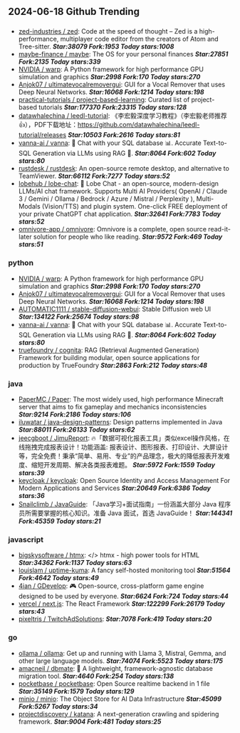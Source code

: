 ## 2024-06-18 Github Trending

### 
* [zed-industries / zed](https://github.com/zed-industries/zed): Code at the speed of thought – Zed is a high-performance, multiplayer code editor from the creators of Atom and Tree-sitter. ***Star:38079 Fork:1953 Today stars:1008***
* [maybe-finance / maybe](https://github.com/maybe-finance/maybe): The OS for your personal finances ***Star:27851 Fork:2135 Today stars:339***
* [NVIDIA / warp](https://github.com/NVIDIA/warp): A Python framework for high performance GPU simulation and graphics ***Star:2998 Fork:170 Today stars:270***
* [Anjok07 / ultimatevocalremovergui](https://github.com/Anjok07/ultimatevocalremovergui): GUI for a Vocal Remover that uses Deep Neural Networks. ***Star:16068 Fork:1214 Today stars:198***
* [practical-tutorials / project-based-learning](https://github.com/practical-tutorials/project-based-learning): Curated list of project-based tutorials ***Star:177370 Fork:23315 Today stars:128***
* [datawhalechina / leedl-tutorial](https://github.com/datawhalechina/leedl-tutorial): 《李宏毅深度学习教程》（李宏毅老师推荐👍），PDF下载地址：https://github.com/datawhalechina/leedl-tutorial/releases ***Star:10503 Fork:2616 Today stars:81***
* [vanna-ai / vanna](https://github.com/vanna-ai/vanna): 🤖 Chat with your SQL database 📊. Accurate Text-to-SQL Generation via LLMs using RAG 🔄. ***Star:8064 Fork:602 Today stars:80***
* [rustdesk / rustdesk](https://github.com/rustdesk/rustdesk): An open-source remote desktop, and alternative to TeamViewer. ***Star:66112 Fork:7277 Today stars:52***
* [lobehub / lobe-chat](https://github.com/lobehub/lobe-chat): 🤯 Lobe Chat - an open-source, modern-design LLMs/AI chat framework. Supports Multi AI Providers( OpenAI / Claude 3 / Gemini / Ollama / Bedrock / Azure / Mistral / Perplexity ), Multi-Modals (Vision/TTS) and plugin system. One-click FREE deployment of your private ChatGPT chat application. ***Star:32641 Fork:7783 Today stars:52***
* [omnivore-app / omnivore](https://github.com/omnivore-app/omnivore): Omnivore is a complete, open source read-it-later solution for people who like reading. ***Star:9572 Fork:469 Today stars:51***

### python
* [NVIDIA / warp](https://github.com/NVIDIA/warp): A Python framework for high performance GPU simulation and graphics ***Star:2998 Fork:170 Today stars:270***
* [Anjok07 / ultimatevocalremovergui](https://github.com/Anjok07/ultimatevocalremovergui): GUI for a Vocal Remover that uses Deep Neural Networks. ***Star:16068 Fork:1214 Today stars:198***
* [AUTOMATIC1111 / stable-diffusion-webui](https://github.com/AUTOMATIC1111/stable-diffusion-webui): Stable Diffusion web UI ***Star:134122 Fork:25674 Today stars:98***
* [vanna-ai / vanna](https://github.com/vanna-ai/vanna): 🤖 Chat with your SQL database 📊. Accurate Text-to-SQL Generation via LLMs using RAG 🔄. ***Star:8064 Fork:602 Today stars:80***
* [truefoundry / cognita](https://github.com/truefoundry/cognita): RAG (Retrieval Augmented Generation) Framework for building modular, open source applications for production by TrueFoundry ***Star:2863 Fork:212 Today stars:48***

### java
* [PaperMC / Paper](https://github.com/PaperMC/Paper): The most widely used, high performance Minecraft server that aims to fix gameplay and mechanics inconsistencies ***Star:9214 Fork:2186 Today stars:106***
* [iluwatar / java-design-patterns](https://github.com/iluwatar/java-design-patterns): Design patterns implemented in Java ***Star:88011 Fork:26133 Today stars:62***
* [jeecgboot / JimuReport](https://github.com/jeecgboot/JimuReport): 🔥「数据可视化报表工具」类似excel操作风格，在线拖拽完成报表设计！功能涵盖: 报表设计、图形报表、打印设计、大屏设计等，完全免费！秉承“简单、易用、专业”的产品理念，极大的降低报表开发难度、缩短开发周期、解决各类报表难题。 ***Star:5972 Fork:1559 Today stars:39***
* [keycloak / keycloak](https://github.com/keycloak/keycloak): Open Source Identity and Access Management For Modern Applications and Services ***Star:20649 Fork:6386 Today stars:36***
* [Snailclimb / JavaGuide](https://github.com/Snailclimb/JavaGuide): 「Java学习+面试指南」一份涵盖大部分 Java 程序员所需要掌握的核心知识。准备 Java 面试，首选 JavaGuide！ ***Star:144341 Fork:45359 Today stars:21***

### javascript
* [bigskysoftware / htmx](https://github.com/bigskysoftware/htmx): </> htmx - high power tools for HTML ***Star:34362 Fork:1137 Today stars:63***
* [louislam / uptime-kuma](https://github.com/louislam/uptime-kuma): A fancy self-hosted monitoring tool ***Star:51564 Fork:4642 Today stars:49***
* [4ian / GDevelop](https://github.com/4ian/GDevelop): 🎮 Open-source, cross-platform game engine designed to be used by everyone. ***Star:6624 Fork:724 Today stars:44***
* [vercel / next.js](https://github.com/vercel/next.js): The React Framework ***Star:122299 Fork:26179 Today stars:43***
* [pixeltris / TwitchAdSolutions](https://github.com/pixeltris/TwitchAdSolutions):  ***Star:7078 Fork:419 Today stars:20***

### go
* [ollama / ollama](https://github.com/ollama/ollama): Get up and running with Llama 3, Mistral, Gemma, and other large language models. ***Star:74074 Fork:5523 Today stars:175***
* [amacneil / dbmate](https://github.com/amacneil/dbmate): 🚀 A lightweight, framework-agnostic database migration tool. ***Star:4640 Fork:254 Today stars:138***
* [pocketbase / pocketbase](https://github.com/pocketbase/pocketbase): Open Source realtime backend in 1 file ***Star:35149 Fork:1579 Today stars:129***
* [minio / minio](https://github.com/minio/minio): The Object Store for AI Data Infrastructure ***Star:45099 Fork:5267 Today stars:34***
* [projectdiscovery / katana](https://github.com/projectdiscovery/katana): A next-generation crawling and spidering framework. ***Star:9004 Fork:481 Today stars:25***
